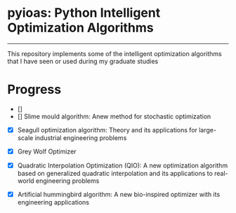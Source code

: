 # pyioas: Python Intelligent Optimization Algorithms

---

This repository implements some of the intelligent optimization algorithms that I have seen or used during my graduate studies

# Progress
- []
- [] Slime mould algorithm: Anew method for stochastic optimization  
- [x] Seagull optimization algorithm: Theory and its applications for large-scale industrial engineering problems
- [x] Grey Wolf Optimizer
- [x] Quadratic Interpolation Optimization (QIO): A new optimization algorithm based on generalized quadratic interpolation and its applications to real-world engineering problems
- [x] Artificial hummingbird algorithm: A new bio-inspired optimizer with its engineering applications


